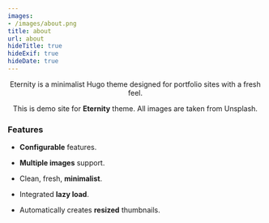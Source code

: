 ```yaml
---
images:
- /images/about.png
title: about
url: about
hideTitle: true
hideExif: true
hideDate: true
---
```


<div align="center">
	<p>
        Eternity is a minimalist Hugo theme designed for portfolio sites with a fresh feel.
	</p>
	<p>
		This is demo site for <strong>Eternity</strong> theme. All images are taken from Unsplash.
	</p>
</div>

### Features

- **Configurable** features.

- **Multiple images** support.

- Clean, fresh, **minimalist**.

- Integrated **lazy load**.

- Automatically creates **resized** thumbnails.

